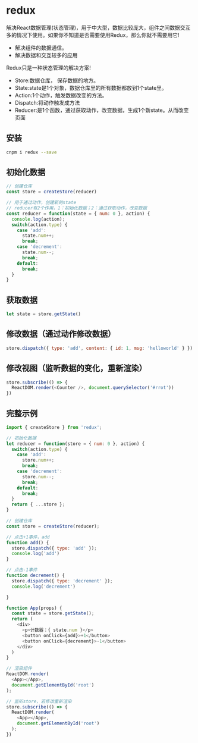 # redux

解决React数据管理(状态管理)，用于中大型，数据比较庞大，组件之间数据交互多的情况下使用。如果你不知道是否需要使用Redux，那么你就不需要用它!

- 解决组件的数据通信。
- 解决数据和交互较多的应用

Redux只是一种状态管理的解决方案!

- Store:数据仓库， 保存数据的地方。
- State:state是1个对象，数据仓库里的所有数据都放到1个state里。
- Action:1个动作，触发数据改变的方法。
- Dispatch:将动作触发成方法
- Reducer:是1个函数，通过获取动作，改变数据，生成1个新state。从而改变页面

## 安装

```bash
cnpm i redux --save
```

## 初始化数据

```js
// 创建仓库
const store = createStore(reducer)

// 用于通过动作，创建新的state
// reducer有2个作用，1：初始化数据；2：通过获取动作，改变数据
const reducer = function(state = { num: 0 }, action) {
  console.log(action);
  switch(action.type) {
    case 'add':
      state.num++;
      break;
    case 'decrement':
      state.num--;
      break;
    default:
      break;
  }
}
```

## 获取数据

```js
let state = store.getState()
```

## 修改数据（通过动作修改数据）

```js
store.dispatch({ type: 'add', content: { id: 1, msg: 'helloworld' } })
```

## 修改视图（监听数据的变化，重新渲染）

```js
store.subscribe(() => {
  ReactDOM.render(<Counter />, document.querySelector('#rrot'))
})
```

## 完整示例

```js
import { createStore } from 'redux';

// 初始化数据
let reducer = function(store = { num: 0 }, action) {
  switch(action.type) {
    case 'add':
      store.num++;
      break;
    case 'decrement':
      store.num--;
      break;
    default:
      break;
  }
  return { ...store };
}

// 创建仓库
const store = createStore(reducer);

// 点击+1事件，add
function add() {
  store.dispatch({ type: 'add' });
  console.log('add')
}

// 点击-1事件
function decrement() {
  store.dispatch({ type: 'decrement' });
  console.log('decrement')

}

function App(props) {
  const state = store.getState();
  return (
    <div>
      <p>计数器：{ state.num }</p>
      <button onClick={add}>+1</button>
      <button onClick={decrement}>-1</button>
    </div>
  )
}

// 渲染组件
ReactDOM.render(
  <App></App>,
  document.getElementById('root')
);

// 监听store，若修改重新渲染
store.subscribe(() => {
  ReactDOM.render(
    <App></App>,
    document.getElementById('root')
  );
})
```
